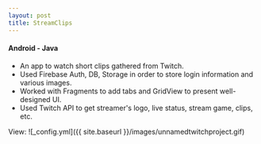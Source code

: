 ```yaml
---
layout: post
title: StreamClips
---
```

#### Android - Java

* An app to watch short clips gathered from Twitch.
* Used Firebase Auth, DB, Storage in order to store login information and various images.
* Worked with Fragments to add tabs and GridView to present well-designed UI.
* Used Twitch API to get streamer's logo, live status, stream game, clips, etc.

View:
![_config.yml]({{ site.baseurl }}/images/unnamedtwitchproject.gif)
